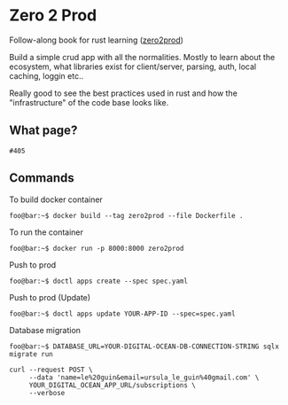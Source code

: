 # Zero 2 Prod
Follow-along book for rust learning ([zero2prod](https://www.zero2prod.com/index.html))

Build a simple crud app with all the normalities. Mostly to learn about the ecosystem, what libraries exist for client/server, parsing, auth, local caching, loggin etc..

Really good to see the best practices used in rust and how the "infrastructure" of the code base looks like.

## What page?

    #405


## Commands
To build docker container
```properties
foo@bar:~$ docker build --tag zero2prod --file Dockerfile .
```
To run the container
```properties
foo@bar:~$ docker run -p 8000:8000 zero2prod
```

Push to prod
```properties
foo@bar:~$ doctl apps create --spec spec.yaml
```

Push to prod (Update)
```properties
foo@bar:~$ doctl apps update YOUR-APP-ID --spec=spec.yaml
```

Database migration
```properties
foo@bar:~$ DATABASE_URL=YOUR-DIGITAL-OCEAN-DB-CONNECTION-STRING sqlx migrate run
```

```curl
curl --request POST \
     --data 'name=le%20guin&email=ursula_le_guin%40gmail.com' \
     YOUR_DIGITAL_OCEAN_APP_URL/subscriptions \
     --verbose
```